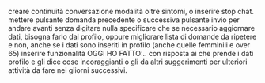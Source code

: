 creare continuità conversazione modalità oltre sintomi, o inserire stop chat.
mettere pulsante domanda precedente o successiva
pulsante invio per andare avanti senza digitare  nulla
specificare che se  necessario aggiornare dati,  bisogna  farlo dal profilo, oppure migliorare lista di domande da ripetere e non, anche  se i dati sono inseriti in profilo (anche quelle  femminili e over 65)
inserire funzionalità OGGI HO FATTO:.. con risposta ai che prende i dati  profilo  e gli dice cose incoraggianti o gli da  altri  suggerimenti per ulteriori attività  da fare nei  giiorni successivi.

